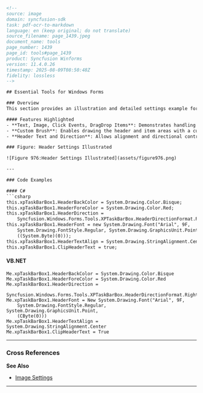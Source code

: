 ```html
<!-- 
source: image
domain: syncfusion-sdk
task: pdf-ocr-to-markdown
language: en (keep original; do not translate)
source_filename: page_1439.jpeg
document_name: tools
page_number: 1439
page_id: tools#page_1439
product: Syncfusion Winforms
version: 11.4.0.26
timestamp: 2025-08-09T08:50:48Z
fidelity: lossless
-->

## Essential Tools for Windows Forms

### Overview
This section provides an illustration and detailed settings example for configuring the header of a tools control in Windows Forms.

#### Features Highlighted
- **Text, Image, Click Events, DragDrop Items**: Demonstrates handling standard features in the header.
- **Custom Brush**: Enables drawing the header and item areas with a customizable brush.
- **Header Text and Direction**: Allows alignment and directional control for the header text.

### Figure: Header Settings Illustrated

![Figure 976:Header Settings Illustrated](assets/figure976.png)

---

### Code Examples

#### C#
```csharp
this.xpTaskBarBox1.HeaderBackColor = System.Drawing.Color.Bisque;
this.xpTaskBarBox1.HeaderForeColor = System.Drawing.Color.Red;
this.xpTaskBarBox1.HeaderDirection =
    Syncfusion.Windows.Forms.Tools.XPTaskBarBox.HeaderDirectionFormat.RightToLeft;
this.xpTaskBarBox1.HeaderFont = new System.Drawing.Font("Arial", 9F,
    System.Drawing.FontStyle.Regular, System.Drawing.GraphicsUnit.Point,
    ((System.Byte)(0)));
this.xpTaskBarBox1.HeaderTextAlign = System.Drawing.StringAlignment.Center;
this.xpTaskBarBox1.ClipHeaderText = true;
```

#### VB.NET
```vbnet
Me.xpTaskBarBox1.HeaderBackColor = System.Drawing.Color.Bisque
Me.xpTaskBarBox1.HeaderForeColor = System.Drawing.Color.Red
Me.xpTaskBarBox1.HeaderDirection =
    Syncfusion.Windows.Forms.Tools.XPTaskBarBox.HeaderDirectionFormat.RightToLeft
Me.xpTaskBarBox1.HeaderFont = New System.Drawing.Font("Arial", 9F,
    System.Drawing.FontStyle.Regular, System.Drawing.GraphicsUnit.Point,
    (CByte(0)))
Me.xpTaskBarBox1.HeaderTextAlign = System.Drawing.StringAlignment.Center
Me.xpTaskBarBox1.ClipHeaderText = True
```

---

### Cross References
**See Also**
- [Image Settings](#image-settings)

---

<!-- tags: [syncfusion, winforms, essential tools, windows forms, tools control, header settings, direction, custom brush, text alignment, font style, clip header text] keywords: [xpTaskBarBox, HeaderDirectionFormat, System.Drawing.Color, StringAlignment, HeaderFont, ClipHeaderText] -->
```